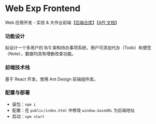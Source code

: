 # Web Exp Frontend

Web 应用开发 - 实验 & 大作业前端【[后端仓库](https://github.com/ChrisKimZHT/web-exp-backend)】【[API 文档](https://github.com/ChrisKimZHT/web-exp-backend/blob/master/API.md)】

### 功能设计

拟设计一个多用户的 B/S 架构待办事项系统，用户可添加代办（Todo）和便签（Note），数据均具有增删改查功能。

### 前端技术栈

基于 React 开发，使用 Ant Design 前端组件库。

### 配置与部署

- 装包：`npm i`
- 配置：在 `public/index.html` 中修改 `window.baseURL` 为后端地址
- 启动：`npm start`
